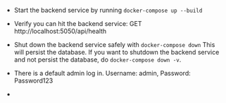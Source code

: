 - Start the backend service by running `docker-compose up --build`

- Verify you can hit the backend service: GET http://localhost:5050/api/health

- Shut down the backend service safely with `docker-compose down` This will persist the database. If you want to shutdown the backend service and not persist the database, do `docker-compose down -v`.

- There is a default admin log in. Username: admin, Password: Password123

- 